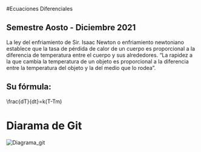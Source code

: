 #Ecuaciones Diferenciales
## Semestre Aosto - Diciembre 2021


La ley del enfriamiento de Sir. Isaac Newton o enfriamiento newtoniano establece que la tasa de pérdida de calor de un cuerpo es proporcional a la diferencia de temperatura entre el cuerpo y sus alrededores.
“La rapidez a la que cambia la temperatura de un objeto es proporcional a la diferencia entre la temperatura del objeto y la del medio que lo rodea”.
## Su fórmula:

\frac{dT}{dt}=k(T-Tm)

# Diarama de Git
![Diagrama_git](https://user-images.githubusercontent.com/89879397/143786467-2362883e-ff8b-4e53-8b05-8b0333544665.png)
